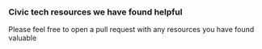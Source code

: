 ### Civic tech resources we have found helpful
Please feel free to open a pull request with any resources you have found valuable
